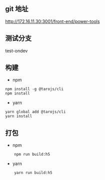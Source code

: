 ## git 地址
http://172.16.11.30:3001/front-end/power-tools

## 测试分支

test-ondev

## 构建

- npm

```
npm install -g @tarojs/cli
npm install
```

- yarn 

```
yarn global add @tarojs/cli
yarn install
```

## 打包

- npm

```
    npm run build:h5
```

- yarn 

```
    yarn run build:h5
```